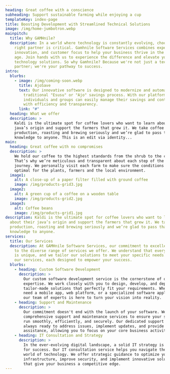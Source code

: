 ```yaml
---
heading: Great coffee with a conscience
subheading: Support sustainable farming while enjoying a cup
templateKey: index-page
title: Boosting Development with Streamlined Technical Solutions
image: /img/home-jumbotron.webp
mainpitch:
  title: Why GAMHnile?
  description: In a world where technology is constantly evolving, choosing the
    right partner is critical. Gamhnile Software Services combines expertise,
    innovation, and customer focus to help your business thrive in the digital
    age. Join hands with us to experience the difference and elevate your
    technology solutions. So why Gamhnile? Because we're not just a technology
    partner; we're your pathway to success.
intro:
  blurbs:
    - image: /img/coming-soon.webp
      title: AjoSave
      text: Our innovative software is designed to modernize and automate the
        traditional "Esusu" or "Ajo" savings process. With our platform,
        individuals and groups can easily manage their savings and contributions
        with efficiency and transparency.
      link: "#"
  heading: What we offer
  description: >
    Kaldi is the ultimate spot for coffee lovers who want to learn about their
    java’s origin and support the farmers that grew it. We take coffee
    production, roasting and brewing seriously and we’re glad to pass that
    knowledge to anyone. This is an edit via identity...
main:
  heading: Great coffee with no compromises
  description: >
    We hold our coffee to the highest standards from the shrub to the cup.
    That’s why we’re meticulous and transparent about each step of the coffee’s
    journey. We personally visit each farm to make sure the conditions are
    optimal for the plants, farmers and the local environment.
  image1:
    alt: A close-up of a paper filter filled with ground coffee
    image: /img/products-grid3.jpg
  image2:
    alt: A green cup of a coffee on a wooden table
    image: /img/products-grid2.jpg
  image3:
    alt: Coffee beans
    image: /img/products-grid1.jpg
description: Kaldi is the ultimate spot for coffee lovers who want to learn
  about their java’s origin and support the farmers that grew it. We take coffee
  production, roasting and brewing seriously and we’re glad to pass that
  knowledge to anyone.
services:
  title: Our Services
  description: At GAMHnile Software Services, our commitment to excellence extends
    to the diverse range of services we offer. We understand that every business
    is unique, and we tailor our solutions to meet your specific needs. Explore
    our services, each designed to empower your success.
  blurbs:
    - heading: Custom Software Development
      description: >
        Our custom software development service is the cornerstone of our
        expertise. We work closely with you to design, develop, and deploy
        tailor-made solutions that perfectly fit your requirements. Whether you
        need a mobile app, web platform, or a specialized software application,
        our team of experts is here to turn your vision into reality.
    - heading: Support and Maintenance
      description: >
        Our commitment doesn't end with the launch of your software. We provide
        comprehensive support and maintenance services to ensure your systems
        run smoothly, efficiently, and securely. Our dedicated support team is
        always ready to address issues, implement updates, and provide ongoing
        assistance, allowing you to focus on your core business activities.
    - heading: IT Consultation and Strategy
      description: >
        In the ever-evolving digital landscape, a solid IT strategy is essential
        for success. Our IT consultation service helps you navigate the complex
        world of technology. We offer strategic guidance to optimize your IT
        infrastructure, improve security, and implement innovative solutions
        that give your business a competitive edge.
---
```

